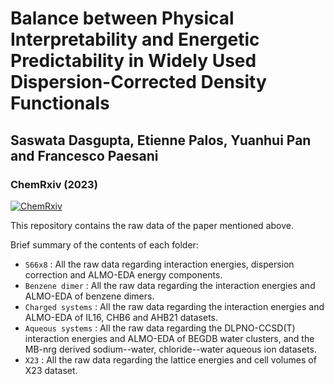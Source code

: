 # Balance between Physical Interpretability and Energetic Predictability in Widely Used Dispersion-Corrected Density Functionals
## Saswata Dasgupta, Etienne Palos, Yuanhui Pan and Francesco Paesani
### ChemRxiv (2023)
[![ChemRxiv](https://img.shields.io/badge/ChemRxiv-10.33774-red)](https://chemrxiv.org/engage/chemrxiv/article-details/64ddb0724a3f7d0c0d4cd530)

This repository contains the raw data of the paper mentioned above.

Brief summary of the contents of each folder:
* ```S66x8``` : All the raw data regarding interaction energies, dispersion correction and ALMO-EDA energy components.
* ```Benzene dimer``` : All the raw data regarding the interaction energies and ALMO-EDA of benzene dimers.
* ```Charged systems``` : All the raw data regarding the interaction energies and ALMO-EDA of IL16, CHB6 and AHB21 datasets.
* ```Aqueous systems``` : All the raw data regarding the DLPNO-CCSD(T) interaction energies and ALMO-EDA of BEGDB water clusters, and the MB-nrg derived sodium--water, chloride--water aqueous ion datasets.
* ```X23``` : All the raw data regarding the lattice energies and cell volumes of X23 dataset.
